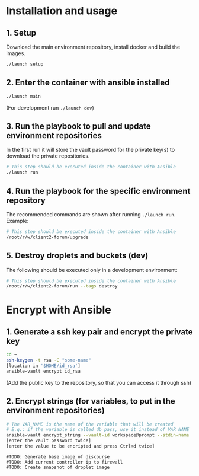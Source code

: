 # Installation and usage

## 1. Setup

Download the main environment repository, install docker and build the images.

```bash
./launch setup
```

## 2. Enter the container with ansible installed

```bash
./launch main
```

(For development run `./launch dev`)

## 3. Run the playbook to pull and update environment repositories

In the first run it will store the vault password for the private key(s) to download the private repositories.

```bash
# This step should be executed inside the container with Ansible
./launch run
```

## 4. Run the playbook for the specific environment repository

The recommended commands are shown after running `./launch run`. Example:

```bash
# This step should be executed inside the container with Ansible
/root/r/w/client2-forum/upgrade
```

## 5. Destroy droplets and buckets (dev)

The following should be executed only in a development environment:

```bash
# This step should be executed inside the container with Ansible
/root/r/w/client2-forum/run --tags destroy
```

# Encrypt with Ansible

## 1. Generate a ssh key pair and encrypt the private key

```bash
cd ~
ssh-keygen -t rsa -C "some-name"
[location in '$HOME/id_rsa']
ansible-vault encrypt id_rsa
```

(Add the public key to the repository, so that you can access it through ssh)

## 2. Encrypt strings (for variables, to put in the environment repositories)

```bash
# The VAR_NAME is the name of the variable that will be created
# E.g.: if the variable is called db_pass, use it instead of VAR_NAME
ansible-vault encrypt_string --vault-id workspace@prompt --stdin-name 'VAR_NAME'
[enter the vault password twice]
[enter the value to be encripted and press Ctrl+d twice]
```

```
#TODO: Generate base image of discourse
#TODO: Add current controller ip to firewall
#TODO: Create snapshot of droplet image
```